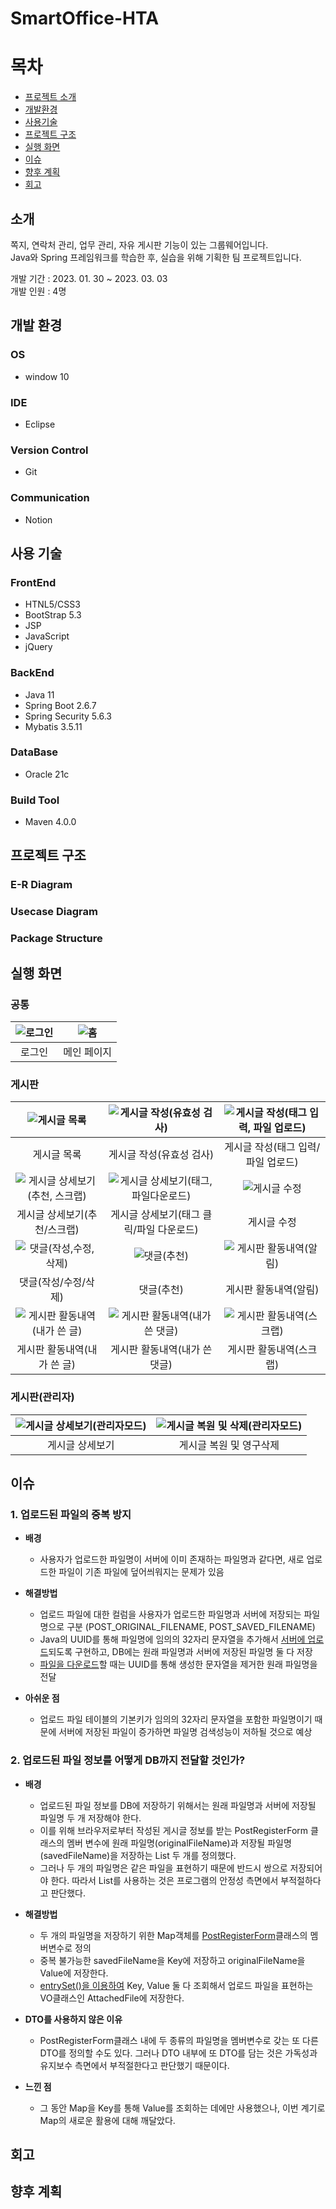 # SmartOffice-HTA

# 목차
  - [프로젝트 소개](#소개)
  - [개발환경](#개발-환경)
  - [사용기술](#사용-기술)
  - [프로젝트 구조](#프로젝트-구조)
  - [실행 화면](#실행-화면)
  - [이슈](#이슈)
  - [향후 계획](#향후-계획)
  - [회고](#회고)

## 소개
쪽지, 연락처 관리, 업무 관리, 자유 게시판 기능이 있는 그룹웨어입니다.   
Java와 Spring 프레임워크를 학습한 후, 실습을 위해 기획한 팀 프로젝트입니다.   
      
개발 기간 : 2023. 01. 30 ~ 2023. 03. 03   
개발 인원 : 4명

## 개발 환경
### OS   
+ window 10
### IDE   
+ Eclipse
### Version Control  
+ Git
### Communication
+ Notion

## 사용 기술
### FrontEnd   
+ HTNL5/CSS3
+ BootStrap 5.3
+ JSP
+ JavaScript
+ jQuery
### BackEnd  
+ Java 11
+ Spring Boot 2.6.7
+ Spring Security 5.6.3
+ Mybatis 3.5.11
### DataBase
+ Oracle 21c
### Build Tool
+ Maven 4.0.0   

## 프로젝트 구조
### E-R Diagram
### Usecase Diagram
### Package Structure

## 실행 화면
### 공통
| ![로그인](https://user-images.githubusercontent.com/119988634/224609165-c1db1890-cfff-43de-aac5-17e8183d3db7.png) | ![홈](https://user-images.githubusercontent.com/119988634/224609217-c4be3132-9b7d-41ba-81c9-3f933ed5dc95.png) |
|:--------:|:-------------:|
| 로그인 | 메인 페이지 |

### 게시판
| ![게시글 목록](https://user-images.githubusercontent.com/119988634/224613420-dd76ab16-3833-46b8-9148-cf8e3b6dc56f.png) | ![게시글 작성(유효성 검사)](https://user-images.githubusercontent.com/119988634/224613440-8f920207-1ddb-45fe-9cfb-c45ae3cdf8d3.gif) | ![게시글 작성(태그 입력, 파일 업로드)](https://user-images.githubusercontent.com/119988634/224615052-97937b85-15fb-4557-a7fb-a872a667aec4.gif) |
|:-:|:-:|:-:|
| 게시글 목록 | 게시글 작성(유효성 검사) | 게시글 작성(태그 입력/파일 업로드) |
| ![게시글 상세보기(추천, 스크랩)](https://user-images.githubusercontent.com/119988634/224613664-eb7dbd37-859f-4751-9195-70895e7433ca.gif) | ![게시글 상세보기(태그,파일다운로드)](https://user-images.githubusercontent.com/119988634/224613673-4d730cdf-fed7-4357-bf85-d8fdbe441dc3.gif) | ![게시글 수정](https://user-images.githubusercontent.com/119988634/224613683-874993a9-d58e-438c-b035-0513803f48c5.gif) |
| 게시글 상세보기(추천/스크랩) | 게시글 상세보기(태그 클릭/파일 다운로드) | 게시글 수정 |
| ![댓글(작성,수정,삭제)](https://user-images.githubusercontent.com/119988634/224615352-d4507ba2-9b34-4637-bfb3-7a4fdba8e493.gif) | ![댓글(추천)](https://user-images.githubusercontent.com/119988634/224615360-b015645b-22c7-4d79-ad39-ae09fc97cb58.gif) | ![게시판 활동내역(알림)](https://user-images.githubusercontent.com/119988634/224615380-32cee5a8-9eb9-46a6-8f43-18dd8c27cb75.png) |
| 댓글(작성/수정/삭제) | 댓글(추천) | 게시판 활동내역(알림) |
| ![게시판  활동내역(내가 쓴 글)](https://user-images.githubusercontent.com/119988634/224615485-b8300670-17d9-48ce-91f3-1425a9c568c2.png) | ![게시판 활동내역(내가 쓴 댓글)](https://user-images.githubusercontent.com/119988634/224615498-d80e913f-c7ab-478c-a70b-28e97b4b57f9.png) | ![게시판 활동내역(스크랩)](https://user-images.githubusercontent.com/119988634/224615523-40a93ed4-a5b8-4f3f-92fc-ac7ec9b53058.png) |
| 게시판 활동내역(내가 쓴 글) | 게시판 활동내역(내가 쓴 댓글) | 게시판 활동내역(스크랩) |

### 게시판(관리자)
| ![게시글 상세보기(관리자모드)](https://user-images.githubusercontent.com/119988634/224618629-6659bddf-2de6-4a56-99ad-341f2122ac33.png) | ![게시글 복원 및 삭제(관리자모드)](https://user-images.githubusercontent.com/119988634/224617290-3449124b-9a1d-4839-9ef1-ce7c220fe5cf.png) |
|:-:|:-:|
| 게시글 상세보기 | 게시글 복원 및 영구삭제 |

## 이슈
### 1. 업로드된 파일의 중복 방지
+ **배경**   
  + 사용자가 업로드한 파일명이 서버에 이미 존재하는 파일명과 같다면, 새로 업로드한 파일이 기존 파일에 덮어씌워지는 문제가 있음   
  
+ **해결방법**   
  + 업로드 파일에 대한 컬럼을 사용자가 업로드한 파일명과 서버에 저장되는 파일명으로 구분 (POST_ORIGINAL_FILENAME, POST_SAVED_FILENAME)
  + Java의 UUID를 통해 파일명에 임의의 32자리 문자열을 추가해서 [서버에 업로드](https://github.com/yjk490/SmartOffice-HTA/blob/main/src/main/java/com/example/web/controller/PostController.java#L73)되도록 구현하고, DB에는 원래 파일명과 서버에 저장된 파일명 둘 다 저장
  + [파일을 다운로드](https://github.com/yjk490/SmartOffice-HTA/blob/main/src/main/java/com/example/web/view/FileDownloadView.java#L19)할 때는 UUID를 통해 생성한 문자열을 제거한 원래 파일명을 전달   
  
+ **아쉬운 점**
  + 업로드 파일 테이블의 기본키가 임의의 32자리 문자열을 포함한 파일명이기 때문에 서버에 저장된 파일이 증가하면 파일명 검색성능이 저하될 것으로 예상   

### 2. 업로드된 파일 정보를 어떻게 DB까지 전달할 것인가?
+ **배경**  
  + 업로드된 파일 정보를 DB에 저장하기 위해서는 원래 파일명과 서버에 저장될 파일명 두 개 저장해야 한다.   
  + 이를 위해 브라우저로부터 작성된 게시글 정보를 받는 PostRegisterForm 클래스의 멤버 변수에 원래 파일명(originalFileName)과 저장될 파일명(savedFileName)을 저장하는 List 두 개를 정의했다.
  + 그러나 두 개의 파일명은 같은 파일을 표현하기 때문에 반드시 쌍으로 저장되어야 한다. 따라서 List를 사용하는 것은 프로그램의 안정성 측면에서 부적절하다고 판단했다.   
  
+ **해결방법**   
  + 두 개의 파일명을 저장하기 위한 Map객체를 [PostRegisterForm](https://github.com/yjk490/SmartOffice-HTA/blob/main/src/main/java/com/example/web/request/PostRegisterForm.java#L16)클래스의 멤버변수로 정의
  + 중복 불가능한 savedFileName을 Key에 저장하고 originalFileName을 Value에 저장한다.
  + [entrySet()을 이용하여](https://github.com/yjk490/SmartOffice-HTA/blob/main/src/main/java/com/example/service/PostService.java#L103) Key, Value 둘 다 조회해서 업로드 파일을 표현하는 VO클래스인 AttachedFile에 저장한다.   
  
+ **DTO를 사용하지 않은 이유**   
  + PostRegisterForm클래스 내에 두 종류의 파일명을 멤버변수로 갖는 또 다른 DTO를 정의할 수도 있다. 그러나 DTO 내부에 또 DTO를 담는 것은 가독성과 유지보수 측면에서 부적절한다고 판단했기 때문이다.
  
+ **느낀 점**
  + 그 동안 Map을 Key를 통해 Value를 조회하는 데에만 사용했으나, 이번 계기로 Map의 새로운 활용에 대해 깨달았다.


## 회고

## 향후 계획




